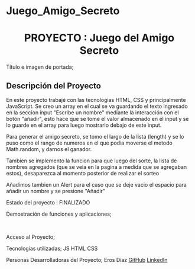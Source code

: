 # Juego_Amigo_Secreto

<h1 align="center"> PROYECTO : Juego del Amigo Secreto </h1>

Título e imagen de portada;

<h2> Descripción del Proyecto </h2>
En este proyecto trabajé con las tecnologias HTML, CSS y principalmente JavaScript.
Se creo un array en el cual se va guardando el texto ingresado en la seccion input "Escribe un nombre" mediante la interacción con el botón "añadir", esto hace que se tome el valor almacenado en el input y se lo guarde en el array para luego mostrarlo debajo de este input.

Para generar el amigo secreto, se tomo el largo de la lista (length) y se lo puso como el rango de numeros en el que podia moverse el metodo Math.random, y darnos el ganador.

Tambien se implemento la funcion para que luego del sorte, la lista de nombres agregados (que se veia en la pagina a medida que se agregaban estos), desaparezca al momento posterior de realizar el sorteo

Añadimos tambien un Alert para el caso que se deje vacio el espacio para añadir un nombre y se presione "Añadir"


Estado del proyecto : FINALIZADO


Demostración de funciones y aplicaciones;

<img src="ALERT.png" alt="">
<img src="LISTA.png" alt="">
<img src="RESULTADO.png" alt="">


Acceso al Proyecto;
<a href="https://github.com/ErosAlexander/Juego_Amigo_Secreto"></a>


Tecnologías utilizadas;
JS HTML CSS


Personas Desarrolladoras del Proyecto;
Eros Diaz 
<a href="https://github.com/ErosAlexander">GitHub</a>
<a href="www.linkedin.com/in/eros-diaz">LinkedIn</a>